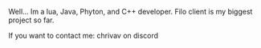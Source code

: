 Well...
Im a lua, Java, Phyton, and C++ developer.
Filo client is my biggest project so far.

If you want to contact me: chrivav on discord
